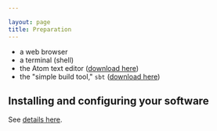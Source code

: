 ```yaml
---

layout: page
title: Preparation
---
```





-   a web browser
-   a terminal (shell)
-   the Atom text editor ([download here](https://atom.io/))
-  the "simple build tool," `sbt` ([download here](https://www.scala-sbt.org/index.html))



## Installing and configuring your software

See [details here](../software).
